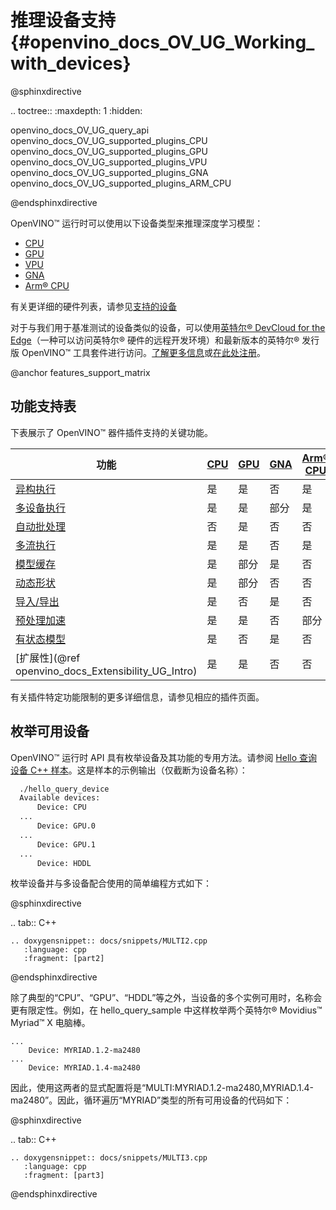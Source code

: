 # 推理设备支持{#openvino_docs_OV_UG_Working_with_devices}

@sphinxdirective

.. toctree::
   :maxdepth: 1
   :hidden:

   openvino_docs_OV_UG_query_api
   openvino_docs_OV_UG_supported_plugins_CPU
   openvino_docs_OV_UG_supported_plugins_GPU
   openvino_docs_OV_UG_supported_plugins_VPU
   openvino_docs_OV_UG_supported_plugins_GNA
   openvino_docs_OV_UG_supported_plugins_ARM_CPU

@endsphinxdirective

OpenVINO™ 运行时可以使用以下设备类型来推理深度学习模型：

* [CPU](CPU.md)    
* [GPU](GPU.md)    
* [VPU](VPU.md)   
* [GNA](GNA.md)   
* [Arm® CPU](ARM_CPU.md)     

有关更详细的硬件列表，请参见[支持的设备](./Supported_Devices.md)

对于与我们用于基准测试的设备类似的设备，可以使用[英特尔® DevCloud for the Edge](https://devcloud.intel.com/edge/)（一种可以访问英特尔® 硬件的远程开发环境）和最新版本的英特尔® 发行版 OpenVINO™ 工具套件进行访问。[了解更多信息](https://devcloud.intel.com/edge/get_started/devcloud/)或[在此处注册](https://inteliot.force.com/DevcloudForEdge/s/)。


@anchor features_support_matrix
## 功能支持表
下表展示了 OpenVINO™ 器件插件支持的关键功能。

| 功能 | [CPU](CPU.md) | [GPU](GPU.md) | [GNA](GNA.md) | [Arm® CPU](ARM_CPU.md) |
| ---------- | --- | --- | --- | --- |
| [异构执行](../hetero_execution.md) | 是 | 是 | 否 | 是 |
| [多设备执行](../multi_device.md) | 是 | 是 | 部分 | 是 |
| [自动批处理](../automatic_batching.md) | 否 | 是 | 否 | 否 |
| [多流执行](../../optimization_guide/dldt_deployment_optimization_tput.md) | 是 | 是 | 否 | 是 |
| [模型缓存](../Model_caching_overview.md) | 是 | 部分 | 是 | 否 |
| [动态形状](../ov_dynamic_shapes.md) | 是 | 部分 | 否 | 否 |
| [导入/导出](../../../tools/compile_tool/README.md) | 是 | 否 | 是 | 否 |
| [预处理加速](../preprocessing_overview.md) | 是 | 是 | 否 | 部分 |
| [有状态模型](../network_state_intro.md) | 是 | 否 | 是 | 否 |
| [扩展性](@ref openvino_docs_Extensibility_UG_Intro) | 是 | 是 | 否 | 否 |

有关插件特定功能限制的更多详细信息，请参见相应的插件页面。

## 枚举可用设备
OpenVINO™ 运行时 API 具有枚举设备及其功能的专用方法。请参阅 [Hello 查询设备 C++ 样本](../../../samples/cpp/hello_query_device/README.md)。这是样本的示例输出（仅截断为设备名称）：

```sh
  ./hello_query_device
  Available devices:
      Device: CPU
  ...
      Device: GPU.0
  ...
      Device: GPU.1
  ...
      Device: HDDL
```

枚举设备并与多设备配合使用的简单编程方式如下：

@sphinxdirective

.. tab:: C++

    .. doxygensnippet:: docs/snippets/MULTI2.cpp
       :language: cpp
       :fragment: [part2]

@endsphinxdirective

除了典型的“CPU”、“GPU”、“HDDL”等之外，当设备的多个实例可用时，名称会更有限定性。例如，在 hello_query_sample 中这样枚举两个英特尔® Movidius™ Myriad™ X 电脑棒。
```
...
    Device: MYRIAD.1.2-ma2480
...
    Device: MYRIAD.1.4-ma2480
```

因此，使用这两者的显式配置将是“MULTI:MYRIAD.1.2-ma2480,MYRIAD.1.4-ma2480”。因此，循环遍历“MYRIAD”类型的所有可用设备的代码如下：

@sphinxdirective

.. tab:: C++

    .. doxygensnippet:: docs/snippets/MULTI3.cpp
       :language: cpp
       :fragment: [part3]

@endsphinxdirective



